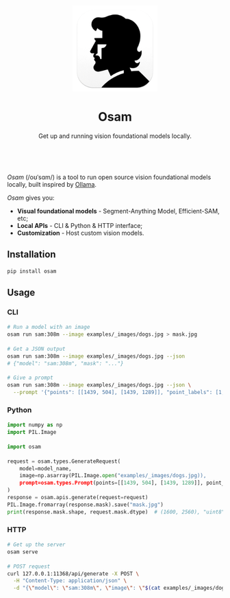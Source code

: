 <div align="center">
  <img alt="logo" height="200px" src=".readme/icon.png" >
  <h1>Osam</h1>
  <p>
    Get up and running vision foundational models locally.
  </p>
  <br>
  <br>
  <br>
</div>

*Osam* (/oʊˈsɑm/) is a tool to run open source vision foundational models locally,
built inspired by [Ollama](https://github.com/ollama/ollama).

*Osam* gives you:

- **Visual foundational models** - Segment-Anything Model, Efficient-SAM, etc;
- **Local APIs** - CLI & Python & HTTP interface;
- **Customization** - Host custom vision models.


## Installation

```bash
pip install osam
```


## Usage

### CLI

```bash
# Run a model with an image
osam run sam:308m --image examples/_images/dogs.jpg > mask.jpg

# Get a JSON output
osam run sam:308m --image examples/_images/dogs.jpg --json
# {"model": "sam:308m", "mask": "..."}

# Give a prompt
osam run sam:308m --image examples/_images/dogs.jpg --json \
  --prompt '{"points": [[1439, 504], [1439, 1289]], "point_labels": [1, 1]}'
```

### Python

```python
import numpy as np
import PIL.Image

import osam

request = osam.types.GenerateRequest(
    model=model_name,
    image=np.asarray(PIL.Image.open("examples/_images/dogs.jpg)),
    prompt=osam.types.Prompt(points=[[1439, 504], [1439, 1289]], point_labels=[1, 1]),
)
response = osam.apis.generate(request=request)
PIL.Image.fromarray(response.mask).save("mask.jpg")
print(response.mask.shape, request.mask.dtype)  # (1600, 2560), "uint8"
```

### HTTP

```bash
# Get up the server
osam serve

# POST request
curl 127.0.0.1:11368/api/generate -X POST \
  -H "Content-Type: application/json" \
  -d "{\"model\": \"sam:308m\", \"image\": \"$(cat examples/_images/dogs.jpg | base64)\"}"
```
